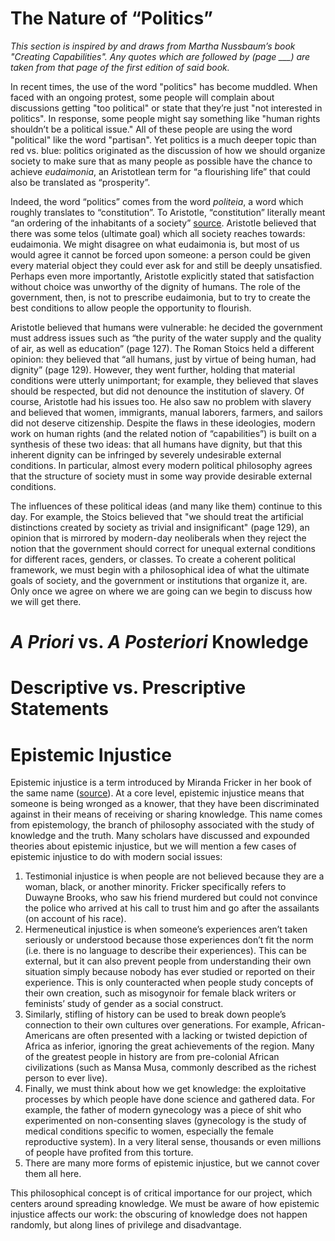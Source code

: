 # The Nature of “Politics”

*This section is inspired by and draws from Martha Nussbaum’s book "Creating Capabilities". Any quotes which are followed by (page \_\_\_) are taken from that page of the first edition of said book.*

In recent times, the use of the word "politics" has become muddled. When faced with an ongoing protest, some people will complain about discussions getting "too political" or state that they’re just "not interested in politics". In response, some people might say something like "human rights shouldn’t be a political issue." All of these people are using the word "political" like the word "partisan". Yet politics is a much deeper topic than red vs. blue: politics originated as the discussion of how we should organize society to make sure that as many people as possible have the chance to achieve *eudaimonia*, an Aristotlean term for “a flourishing life” that could also be translated as “prosperity”. 

Indeed, the word “politics” comes from the word *politeia*, a word which roughly translates to “constitution”. To Aristotle, “constitution” literally meant “an ordering of the inhabitants of a society” [source](https://plato.stanford.edu/entries/aristotle-politics/#PolView). Aristotle believed that there was some telos (ultimate goal) which all society reaches towards: eudaimonia. We might disagree on what eudaimonia is, but most of us would agree it cannot be forced upon someone: a person could be given every material object they could ever ask for and still be deeply unsatisfied. Perhaps even more importantly, Aristotle explicitly stated that satisfaction without choice was unworthy of the dignity of humans. The role of the government, then, is not to prescribe eudaimonia, but to try to create the best conditions to allow people the opportunity to flourish. 

Aristotle believed that humans were vulnerable: he decided the government must address issues such as “the purity of the water supply and the quality of air, as well as education” (page 127). The Roman Stoics held a different opinion: they believed that “all humans, just by virtue of being human, had dignity”  (page 129). However, they went further, holding that material conditions were utterly unimportant; for example, they believed that slaves should be respected, but did not denounce the institution of slavery. Of course, Aristotle had his issues too. He also saw no problem with slavery and believed that women, immigrants, manual laborers, farmers, and sailors did not deserve citizenship. Despite the flaws in these ideologies, modern work on human rights (and the related notion of “capabilities”) is built on a synthesis of these two ideas: that all humans have dignity, but that this inherent dignity can be infringed by severely undesirable external conditions. In particular, almost every modern political philosophy agrees that the structure of society must in some way provide desirable external conditions. 

The influences of these political ideas (and many like them) continue to this day. For example, the Stoics believed that "we should treat the artificial distinctions created by society as trivial and insignificant" (page 129), an opinion that is mirrored by modern-day neoliberals when they reject the notion that the government should correct for unequal external conditions for different races, genders, or classes. To create a coherent political framework, we must begin with a philosophical idea of what the ultimate goals of society, and the government or institutions that organize it, are. Only once we agree on where we are going can we begin to discuss how we will get there. 

# *A Priori* vs. *A Posteriori* Knowledge

# Descriptive vs. Prescriptive Statements

# Epistemic Injustice

Epistemic injustice is a term introduced by Miranda Fricker in her book of the same name ([source](https://onlinelibrary.wiley.com/doi/full/10.1111/)). At a core level, epistemic injustice means that someone is being wronged as a knower, that they have been discriminated against in their means of receiving or sharing knowledge. This name comes from epistemology, the branch of philosophy associated with the study of knowledge and the truth. Many scholars have discussed and expounded theories about epistemic injustice, but we will mention a few cases of epistemic injustice to do with modern social issues: 

1. Testimonial injustice is when people are not believed because they are a woman, black, or another minority. Fricker specifically refers to Duwayne Brooks, who saw his friend murdered but could not convince the police who arrived at his call to trust him and go after the assailants (on account of his race). 
2. Hermeneutical injustice is when someone’s experiences aren’t taken seriously or understood because those experiences don’t fit the norm (i.e. there is no language to describe their experiences). This can be external, but it can also prevent people from understanding their own situation simply because nobody has ever studied or reported on their experience. This is only counteracted when people study concepts of their own creation, such as misogynoir for female black writers or feminists’ study of gender as a social construct.
3. Similarly, stifling of history can be used to break down people’s connection to their own cultures over generations. For example, African-Americans are often presented with a lacking or twisted depiction of Africa as inferior, ignoring the great achievements of the region. Many of the greatest people in history are from pre-colonial African civilizations (such as Mansa Musa, commonly described as the richest person to ever live). 
4. Finally, we must think about how we get knowledge: the exploitative processes by which people have done science and gathered data. For example, the father of modern gynecology was a piece of shit who experimented on non-consenting slaves (gynecology is the study of medical conditions specific to women, especially the female reproductive system). In a very literal sense, thousands or even millions of people have profited from this torture. 
5. There are many more forms of epistemic injustice, but we cannot cover them all here. 

This philosophical concept is of critical importance for our project, which centers around spreading knowledge. We must be aware of how epistemic injustice affects our work: the obscuring of knowledge does not happen randomly, but along lines of privilege and disadvantage. 

